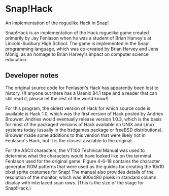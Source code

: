 # Snap!Hack
An implementation of the roguelike Hack in Snap!

Snap!Hack is an implementation of the Hack roguelike game created primarily by Jay Fenlason when he was a student of Brian Harvey's at Lincoln-Sudbury High School. The game is implemented in the Snap! programming language, which was co-created by Brian Harvey and Jens M&ouml;nig, as an homage to Brian Harvey's impact on computer science education.

## Developer notes
The original source code for Fenlason's Hack has apparently been lost to history. (If anyone out there has a Usenix 84.1 tape and a reader that can still read it, please let the rest of the world know!)

For this program, the oldest version of Hack for which source code is available is Hack 1.0, which was the first version of Hack posted by Andries Brouwer. Andries would eventually release version 1.0.3, which is the basis for most of the packaged versions of Hack available on UNIX and Linux systems today (usually in the bsdgames package or freeBSD distributions). Brouwer made some additions to this version that were likely not in Fenlason's Hack, but it is the closest available to the original.

For the ASCII characters, the VT100 Technical Manual was used to determine what the characters would have looked like on the terminal Fenlason used for the original game. Figure 4-6-18 contains the character generator ROM patterns that were used as the guides for creating the 10x10 pixel sprite costumes for Snap! The manual also provides details of the resolution of the monitor, which was 800x480 pixels in standard column display with interlaced scan rows. (This is the size of the stage for Snap!Hack.)
